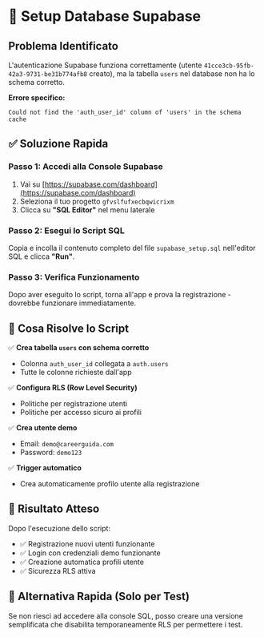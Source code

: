 # 🚀 Setup Database Supabase

## Problema Identificato

L'autenticazione Supabase funziona correttamente (utente `41cce3cb-95fb-42a3-9731-be31b774afb8` creato), ma la tabella `users` nel database non ha lo schema corretto.

**Errore specifico:**
```
Could not find the 'auth_user_id' column of 'users' in the schema cache
```

## ✅ Soluzione Rapida

### Passo 1: Accedi alla Console Supabase
1. Vai su [https://supabase.com/dashboard](https://supabase.com/dashboard)
2. Seleziona il tuo progetto `gfvslfufxecbqwicrixm`
3. Clicca su **"SQL Editor"** nel menu laterale

### Passo 2: Esegui lo Script SQL
Copia e incolla il contenuto completo del file `supabase_setup.sql` nell'editor SQL e clicca **"Run"**.

### Passo 3: Verifica Funzionamento
Dopo aver eseguito lo script, torna all'app e prova la registrazione - dovrebbe funzionare immediatamente.

## 🔧 Cosa Risolve lo Script

✅ **Crea tabella `users` con schema corretto**
- Colonna `auth_user_id` collegata a `auth.users`
- Tutte le colonne richieste dall'app

✅ **Configura RLS (Row Level Security)**
- Politiche per registrazione utenti
- Politiche per accesso sicuro ai profili

✅ **Crea utente demo**
- Email: `demo@careerguida.com`
- Password: `demo123`

✅ **Trigger automatico**
- Crea automaticamente profilo utente alla registrazione

## 🎯 Risultato Atteso

Dopo l'esecuzione dello script:
- ✅ Registrazione nuovi utenti funzionante
- ✅ Login con credenziali demo funzionante  
- ✅ Creazione automatica profili utente
- ✅ Sicurezza RLS attiva

## 🚨 Alternativa Rapida (Solo per Test)

Se non riesci ad accedere alla console SQL, posso creare una versione semplificata che disabilita temporaneamente RLS per permettere i test.